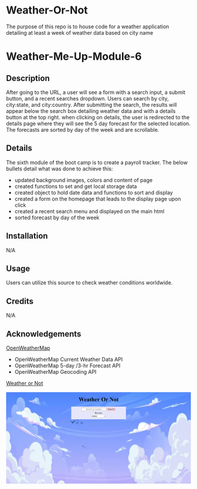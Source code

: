 # Weather-Or-Not
The purpose of this repo is to house code for a weather application detailing at least a week of weather data based on city name

# Weather-Me-Up-Module-6

## Description
After going to the URL, a user will see a form with a search input, a submit button, and a recent searches dropdown. Users can search by city, city:state, and city:country. After submitting the search, the results will appear below the search box detailing weather data and with a details button at the top right. when clicking on details, the user is redirected to the details page where they will see the 5 day forecast for the selected location. The forecasts are sorted by day of the week and are scrollable.

## Details
The sixth module of the boot camp is to create a payroll tracker. The below bullets detail what was done to achieve this: 
- updated background images, colors and content of page
- created functions to set and get local storage data
- created object to hold date data and functions to sort and display
- created a form on the homepage that leads to the display page upon click
- created a recent search menu and displayed on the main html
- sorted forecast by day of the week

## Installation
N/A

## Usage
Users can utilize this source to check weather conditions worldwide.

## Credits
N/A

## Acknowledgements
[OpenWeatherMap](https://openweathermap.org/api) 
- OpenWeatherMap Current Weather Data API
- OpenWeatherMap 5-day /3-hr Forecast API
- OpenWeatherMap Geocoding API


[Weather or Not](https://notsnowwhite.github.io/Weather-Or-Not/) 

![Screenshot of the homepage of the weather app](./images/Screenshot%202024-04-19%20181153.png)